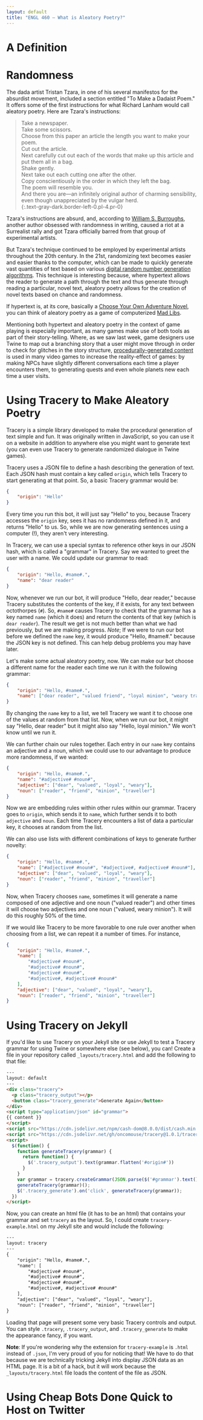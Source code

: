 ```yaml
---
layout: default
title: "ENGL 460 – What is Aleatory Poetry?"
---
```


# A Definition

# Randomness

The dada artist Tristan Tzara, in one of his several manifestos for the absurdist movement, included a section entitled "To Make a Dadaist Poem." It offers some of the first instructions for what Richard Lanham would call aleatory poetry. Here are Tzara's instructions:

> Take a newspaper.  
> Take some scissors.  
> Choose from this paper an article the length you want to make your poem.  
> Cut out the article.  
> Next carefully cut out each of the words that make up this article and put them all in a bag.  
> Shake gently.  
> Next take out each cutting one after the other.  
> Copy conscientiously in the order in which they left the bag.  
> The poem will resemble you.  
> And there you are—an infinitely original author of charming sensibility, even though unappreciated by the vulgar herd.  
{:.text-gray-dark.border-left-0.pl-4.pr-0}

Tzara's instructions are absurd, and, according	to [William S. Burroughs](https://www.writing.upenn.edu/~afilreis/88v/burroughs-cutup.html), another author obsessed with randomness in writing, caused a riot at a Surrealist rally and got Tzara officially barred from that group of experimental artists.

But Tzara's technique continued to be employed by experimental artists throughout the 20th century. In the 21st, randomizing text becomes easier and easier thanks to the computer, which can be made to quickly generate vast quantities of text based on various [digital random number generation algorithms](https://en.wikipedia.org/wiki/Random_number_generation). This technique is interesting because, where hypertext allows the reader to generate a path through the text and thus generate through reading a particular, novel text, aleatory poetry allows for the creation of novel texts based on chance and randomness.

If hypertext is, at its core, basically a [Choose Your Own Adventure Novel](https://en.wikipedia.org/wiki/Choose_Your_Own_Adventure), you can think of aleatory poetry as a game of computerized [Mad Libs](https://en.wikipedia.org/wiki/Mad_Libs).

Mentioning both hypertext and aleatory poetry in the context of game playing is especially important, as many games make use of both tools as part of their story-telling. Where, as we saw last week, game designers use Twine to map out a branching story that a user might move through in order to check for glitches in the story structure, [procedurally-generated content](https://en.wikipedia.org/wiki/Procedural_generation) is used in many video games to increase the reality-effect of games: by making NPCs have slightly different conversations each time a player encounters them, to generating quests and even whole planets new each time a user visits.

# Using Tracery to Make Aleatory Poetry

Tracery is a simple library developed to make the procedural generation of text simple and fun. It was originally written in JavaScript, so you can use it on a website in addition to anywhere else you might want to generate text (you can even use Tracery to generate randomized dialogue in Twine games).

Tracery uses a JSON file to define a hash describing the generation of text. Each JSON hash must contain a key called `origin`, which tells Tracery to start generating at that point. So, a basic Tracery grammar would be:

~~~json
{
	"origin": "Hello"
}
~~~

Every time you run this bot, it will just say "Hello" to you, because Tracery accesses the `origin` key, sees it has no randomness defined in it, and returns "Hello" to us. So, while we are now generating sentences using a computer (!), they aren't very interesting.

In Tracery, we can use a special syntax to reference other keys in our JSON hash, which is called a "grammar" in Tracery. Say we wanted to greet the user with a name. We could update our grammar to read:

~~~json
{
	"origin": "Hello, #name#.",
	"name": "dear reader"
}
~~~

Now, whenever we run our bot, it will produce "Hello, dear reader," because Tracery substitutes the contents of the key, if it exists, for any text between octothorpes (`#`). So, `#name#` causes Tracery to check that the grammar has a key named `name` (which it does) and return the contents of that key (which is `dear reader`). The result we get is not much better than what we had previously, but we are making progress. *Note*; If we were to run our bot before we defined the `name` key, it would produce "Hello, #name#." because the JSON key is not defined. This can help debug problems you may have later.

Let's make some actual aleatory poetry, now. We can make our bot choose a different name for the reader each time we run it with the following grammar:

~~~json
{
	"origin": "Hello, #name#.",
	"name": ["dear reader", "valued friend", "loyal minion", "weary traveller"]
}
~~~

By changing the `name` key to a list, we tell Tracery we want it to choose one of the values at random from that list. Now, when we run our bot, it might say "Hello, dear reader" but it might also say "Hello, loyal minion." We won't know until we run it.

We can further chain our rules together. Each entry in our `name` key contains an adjective and a noun, which we could use to our advantage to produce more randomness, if we wanted:

~~~json
{
	"origin": "Hello, #name#.",
	"name": "#adjective# #noun#",
	"adjective": ["dear", "valued", "loyal", "weary"],
	"noun": ["reader", "friend", "minion", "traveller"]
}
~~~

Now we are embedding rules within other rules within our grammar. Tracery goes to `origin`, which sends it to `name`, which further sends it to both `adjective` and `noun`. Each time Tracery encounters a list of data a particular key, it chooses at random from the list.

We can also use lists with different combinations of keys to generate further novelty:

~~~json
{
	"origin": "Hello, #name#.",
	"name": ["#adjective# #noun#", "#adjective#, #adjective# #noun#"],
	"adjective": ["dear", "valued", "loyal", "weary"],
	"noun": ["reader", "friend", "minion", "traveller"]
}
~~~

Now, when Tracery chooses `name`, sometimes it will generate a name composed of one adjective and one noun ("valued reader") and other times it will choose two adjectives and one noun ("valued, weary minion"). It will do this roughly 50% of the time.

If we would like Tracery to be more favorable to one rule over another when choosing from a list, we can repeat it a number of times. For instance,

~~~json
{
	"origin": "Hello, #name#.",
	"name": [
		"#adjective# #noun#",
		"#adjective# #noun#",
		"#adjective# #noun#",
		"#adjective#, #adjective# #noun#"
	],
	"adjective": ["dear", "valued", "loyal", "weary"],
	"noun": ["reader", "friend", "minion", "traveller"]
}
~~~

# Using Tracery on Jekyll

If you'd like to use Tracery on your Jekyll site or use Jekyll to test a Tracery grammar for using Twine or somewhere else (see below), you can! Create a file in your repository called `_layouts/tracery.html` and add the following to that file:

~~~html
---
layout: default
---
<div class="tracery">
  <p class="tracery_output"></p>
  <button class="tracery_generate">Generate Again</button>
</div>
<script type="application/json" id="grammar">
{{ content }}
</script>
<script src="https://cdn.jsdelivr.net/npm/cash-dom@8.0.0/dist/cash.min.js"></script>
<script src="https://cdn.jsdelivr.net/gh/oncomouse/tracery@1.0.1/tracery.min.js"></script>
<script>
  $(function() {
    function generateTracery(grammar) {
      return function() {
        $('.tracery_output').text(grammar.flatten('#origin#'))
      }
    }
    var grammar = tracery.createGrammar(JSON.parse($('#grammar').text()));
    generateTracery(grammar)();
    $('.tracery_generate').on('click', generateTracery(grammar));
  })
</script>
~~~

Now, you can create an html file (it has to be an html) that contains your grammar and set `tracery` as the layout. So, I could create `tracery-example.html` on my Jekyll site and would include the following:

~~~html
---
layout: tracery
---
{
	"origin": "Hello, #name#.",
	"name": [
		"#adjective# #noun#",
		"#adjective# #noun#",
		"#adjective# #noun#",
		"#adjective#, #adjective# #noun#"
	],
	"adjective": ["dear", "valued", "loyal", "weary"],
	"noun": ["reader", "friend", "minion", "traveller"]
}
~~~

Loading that page will present some very basic Tracery controls and output. You can style `.tracery`, `.tracery_output`, and `.tracery_generate` to make the appearance fancy, if you want.

**Note**: If you're wondering why the extension for `tracery-example` is `.html` instead of `.json`, I'm very proud of you for noticing that! We have to do that because we are technically tricking Jekyll into display JSON data as an HTML page. It is a bit of a hack, but it will work because the `_layouts/tracery.html` file loads the content of the file as JSON.

# Using Cheap Bots Done Quick to Host on Twitter
